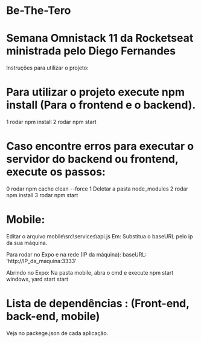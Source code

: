 # Be-The-Tero

# Semana Omnistack 11 da Rocketseat ministrada pelo Diego Fernandes
Instruções para utilizar o projeto:
# Para utilizar o projeto execute npm install (Para o frontend e o backend).
1 rodar npm install
2 rodar npm start
# Caso encontre erros para executar o servidor do backend ou frontend, execute os passos:
0 rodar npm cache clean --force
1 Deletar a pasta node_modules
2 rodar npm install
3 rodar npm start
# Mobile:


Editar o arquivo mobile\src\services\api.js
Em: Substitua o baseURL pelo ip da sua máquina.

Para rodar no Expo e na rede (IP da máquina):
baseURL: 'http://IP_da_maquina:3333'

Abrindo no Expo:
Na pasta mobile, abra o cmd e execute npm start windows, yard start start

# Lista de dependências : (Front-end, back-end, mobile)
Veja no packege.json de cada aplicação.

